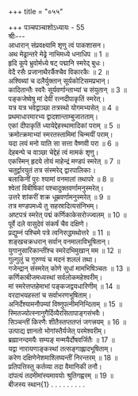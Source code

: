 +++
title = "०५५"

+++
पञ्चपञ्चाशोऽध्यायः - 55  
श्रीः---  
आधारान् संप्रवक्ष्यामि शृणु त्वं पाकशासन।  
अथ मेढ्रान्तरे मेढ्रे नाभिमध्ये धनाधिप ॥ 1 ॥  
हृदि कूपे भ्रुवोर्मध्ये षट्‌ पद्मानि स्मरेद्‌ बुधः।  
वेदै रसैः प्रजानाथैरर्कैश्चैव विकारकैः ॥ 2 ॥  
अश्विब्यां च दलैर्युक्तान् सूर्यकोटिसमप्रभान्।  
कादितान्तैः स्वरैः सूर्यवर्णान्ताभ्यां च संयुतान् ॥ 3 ॥  
पङ्कजेष्वेषु मां देवीं रत्नदीपाकृतिं स्मरेत्।  
यत्र यत्र भवेद्वाञ्छा तत्रस्थो योगमभ्यसेत् ॥ 4 ॥  
प्रथमाधारमारभ्य द्वादशान्ताम्बुजातताम्।  
एकां दीपाकृतिं ध्यायेद्देहस्थामादिकां पराम् ॥ 5 ॥  
क्रमोत्क्रमाभ्यां स्मरतस्तामिमां चिन्मयीं पराम्।  
यदा लयं मनो याति सा सत्ता वैष्णवी परा ॥ 6 ॥  
देहबन्घे च वाञ्छा चेद्देहं त्वं मामकं शृणु।  
एकस्मिन् हृदये तोयं माहेन्द्रं मण्डपं स्मरेत् ॥ 7 ॥  
चतुर्द्वारयुतं तत्र संस्मरेद् द्वारपालिकाः।  
बलाकिनीं पुरः श्यामां वनमालां तथापरे ॥ 8 ॥  
श्वेतां विबीषिकां पश्चादुक्तवर्णामनुस्मरेत्।  
उत्तरे शांकरीं शक्र धूम्रवर्णामनुस्मरेत् ॥ 9 ॥  
तत्र मण्डपमध्ये तु सहस्रादित्यसंनिभम्।  
अष्टपत्रं स्मरेत् पद्मं कर्णिकाकेसरोज्ज्वलम् ॥ 10 ॥  
पूर्वे दले वासुदेवं संकर्षं चैव दक्षिणे।  
प्रद्युम्नं पश्चिमे पत्रे त्वनिरुद्धमथोत्तरे ॥ 11 ॥  
शङ्खचक्रधरान् सर्वान् वनमालाविभूषितान्।  
युगानुसारिकान्तींश्च स्मरेदभिमुखान् मम ॥ 12 ॥  
गुल्गुलुं च गुरुण्यं च मदनं शललं तथा।  
गजेन्द्रान् संस्मरेत् कोणे सुधां मामभिषिञ्चतः ॥ 13 ॥  
कर्णिकाबीजमध्यस्थां सर्वलोकमहेश्वरीम्।  
मां स्मरेत्तप्तहेमाभां पङ्कजद्वयधारिणीम् ॥ 14 ॥  
वरदाभयहस्तां च सर्वाभरणभूषिताम्।  
अनिर्देश्यामनौपम्यां विष्णुपत्नीमनिन्दिताम् ॥ 15 ॥  
स्मितज्योत्स्नानुगैर्दिव्यैरसितापाङ्गसंभवैः।  
सिञ्चन्तीं किरणैः शीतैस्तप्ततप्तं जगत्त्रयम् ॥ 16 ॥  
उत्पाद्य ज्ञानतो भोगांस्तैर्यजेत् परमेश्वरीम्।  
ब्रह्मानन्दमयैः सम्यङ् मन्मयैर्दोषवर्जितैः ॥ 17 ॥  
यद्वा नारायणाङ्कस्थां तत्सङ्गाह्लादभूषिताम्।  
करेण दक्षिणेनेशमाश्लिष्यन्तीं निरन्तरम् ॥ 18 ॥  
प्रतिपत्तिस्तु कर्तव्या तदा वैमानिकी तनौ।  
दांपत्यं तदमीमांस्यमावयोः श्रुतिगह्वरम् ॥ 19 ॥  
बीजस्य स्थान{1} . . . . . . . . .